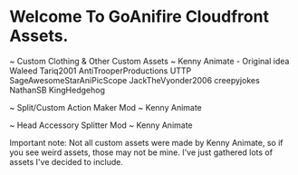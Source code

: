 # Welcome To GoAnifire Cloudfront Assets.

~ Custom Clothing & Other Custom Assets ~
Kenny Animate - Original idea
Waleed Tariq2001
AntiTrooperProductions UTTP
SageAwesomeStarAniPicScope
JackTheVyonder2006
creepyjokes
NathanSB
KingHedgehog


~ Split/Custom Action Maker Mod ~
Kenny Animate


~ Head Accessory Splitter Mod ~
Kenny Animate





Important note: Not all custom assets were made by Kenny Animate, so if you see weird assets, those may not be mine. I've just gathered lots of assets I've decided to include.

